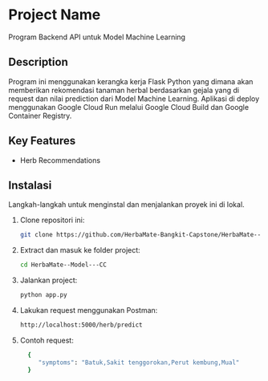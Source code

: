 # Project Name
Program Backend API untuk Model Machine Learning

## Description
Program ini menggunakan kerangka kerja Flask Python yang dimana akan memberikan rekomendasi tanaman herbal berdasarkan gejala yang di request dan nilai prediction dari Model Machine Learning.
Aplikasi di deploy menggunakan Google Cloud Run melalui Google Cloud Build dan Google Container Registry.

## Key Features
- Herb Recommendations
  
## Instalasi
Langkah-langkah untuk menginstal dan menjalankan proyek ini di lokal.
1. Clone repositori ini:
   ```bash
   git clone https://github.com/HerbaMate-Bangkit-Capstone/HerbaMate--Model---CC.git

2. Extract dan masuk ke folder project:
   ```bash
   cd HerbaMate--Model---CC

3. Jalankan project:
   ```bash
   python app.py

4. Lakukan request menggunakan Postman:
   ```bash
   http://localhost:5000/herb/predict

5. Contoh request:
   ```bash
     {
        "symptoms": "Batuk,Sakit tenggorokan,Perut kembung,Mual"
     }


